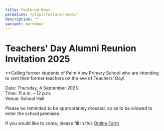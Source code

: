 ```yaml
---
title: Featured News
permalink: /plvps/featured-news/
description: ""
variant: markdown
---
```

# Teachers' Day Alumni Reunion Invitation 2025


**Calling former students of Palm View Primary School who are intending to visit their former teachers on the eve of Teachers’ Day!  
  
Date: Thursday, 4 September 2025  
Time: 11 a.m. – 12 p.m.  
Venue: School Hall  
  
Please be reminded to be appropriately dressed, so as to be allowed to enter the school premises.  
  
If you would like to come, please fill in this [Online Form](https://docs.google.com/forms/d/e/1FAIpQLSeBgm-TLFWznJ3p_eXV9cGXtAcsOFgLPl_797GvEM38C_V0Yg/viewform?usp=header)




